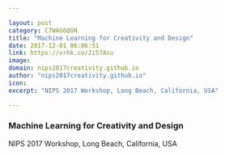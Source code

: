 ```yaml
---

layout: post
category: C7WAG6QGN
title: "Machine Learning for Creativity and Design"
date: 2017-12-01 06:06:51
link: https://vrhk.co/2i57Asu
image: 
domain: nips2017creativity.github.io
author: "nips2017creativity.github.io"
icon: 
excerpt: "NIPS 2017 Workshop, Long Beach, California, USA"

---
```


### Machine Learning for Creativity and Design

NIPS 2017 Workshop, Long Beach, California, USA